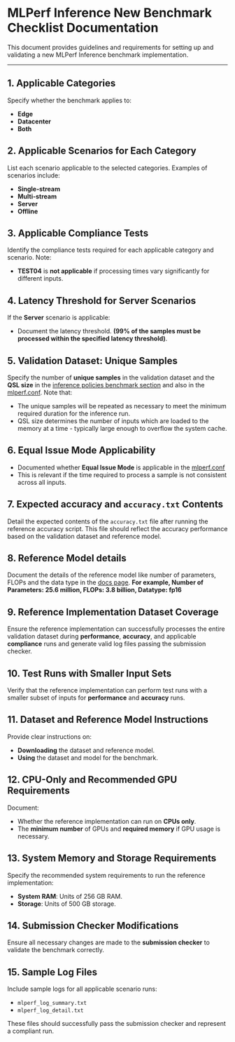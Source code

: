 # MLPerf Inference New Benchmark Checklist Documentation

This document provides guidelines and requirements for setting up and validating a new MLPerf Inference benchmark implementation.

---

## 1. Applicable Categories
Specify whether the benchmark applies to:
- **Edge**
- **Datacenter**
- **Both**

## 2. Applicable Scenarios for Each Category
List each scenario applicable to the selected categories. Examples of scenarios include:
- **Single-stream**
- **Multi-stream**
- **Server**
- **Offline**

## 3. Applicable Compliance Tests
Identify the compliance tests required for each applicable category and scenario. Note:
- **TEST04** is **not applicable** if processing times vary significantly for different inputs.

## 4. Latency Threshold for Server Scenarios
If the **Server** scenario is applicable:
- Document the latency threshold. **(99% of the samples must be processed within the specified latency threshold)**.

## 5. Validation Dataset: Unique Samples
Specify the number of **unique samples** in the validation dataset and the **QSL size** in the [inference policies benchmark section](https://github.com/mlcommons/inference_policies/blob/master/inference_rules.adoc#41-benchmarks) and also in the [mlperf.conf](https://github.com/mlcommons/inference/blob/master/loadgen/mlperf.conf). Note that:
- The unique samples will be repeated as necessary to meet the minimum required duration for the inference run.
- QSL size determines the number of inputs which are loaded to the memory at a time - typically large enough to overflow the system cache. 

## 6. Equal Issue Mode Applicability
- Documented whether **Equal Issue Mode** is applicable in the [mlperf.conf](https://github.com/mlcommons/inference/blob/master/loadgen/mlperf.conf#L42)
- This is relevant if the time required to process a sample is not consistent across all inputs.

## 7. Expected accuracy and `accuracy.txt` Contents
Detail the expected contents of the `accuracy.txt` file after running the reference accuracy script. This file should reflect the accuracy performance based on the validation dataset and reference model. 

## 8. Reference Model details
Document the details of the reference model like number of parameters, FLOPs and the data type in the [docs page](https://github.com/mlcommons/inference/blob/docs/docs/index.md). **For example, Number of Parameters: 25.6 million, FLOPs: 3.8 billion, Datatype: fp16**

## 9. Reference Implementation Dataset Coverage
Ensure the reference implementation can successfully processes the entire validation dataset during **performance**, **accuracy**, and applicable **compliance** runs and generate valid log files passing the submission checker.

## 10. Test Runs with Smaller Input Sets
Verify that the reference implementation can perform test runs with a smaller subset of inputs for **performance** and **accuracy** runs.

## 11. Dataset and Reference Model Instructions
Provide clear instructions on:
- **Downloading** the dataset and reference model.
- **Using** the dataset and model for the benchmark.

## 12. CPU-Only and Recommended GPU Requirements
Document:
- Whether the reference implementation can run on **CPUs only**.
- The **minimum number** of GPUs and **required memory** if GPU usage is necessary.

## 13. System Memory and Storage Requirements
Specify the recommended system requirements to run the reference implementation:
- **System RAM**: Units of 256 GB RAM.
- **Storage**: Units of 500 GB storage.

## 14. Submission Checker Modifications
Ensure all necessary changes are made to the **submission checker** to validate the benchmark correctly.

## 15. Sample Log Files
Include sample logs for all applicable scenario runs:
- `mlperf_log_summary.txt`
- `mlperf_log_detail.txt`
  
These files should successfully pass the submission checker and represent a compliant run.
